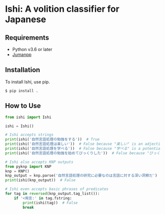 # Ishi: A volition classifier for Japanese

## Requirements

- Python v3.6 or later
- [Jumanpp](https://github.com/ku-nlp/jumanpp)

## Installation

To install Ishi, use pip.

```
$ pip install .
```

## How to Use

```python
from ishi import Ishi

ishi = Ishi()

# Ishi accepts strings
print(ishi('自然言語処理の勉強をする'))  # True
print(ishi('自然言語処理は楽しい'))  # False because "楽しい" is an adjective
print(ishi('自然言語処理を学べる'))  # False because "学べる" is a potential verb
print(ishi('自然言語処理の勉強を始めてびっくりした'))  # False because "びっくり (した)" is in a non-volition dictionary

# Ishi also accepts KNP outputs
from pyknp import KNP
knp = KNP()
knp_output = knp.parse('自然言語処理の研究に必要なのは言語に対する深い洞察だ')
print(ishi(knp_output))  # False

# Ishi even accepts basic phrases of predicates
for tag in reversed(knp_output.tag_list()):
    if '<用言:' in tag.fstring:
        print(ishi(tag))  # False
        break
```
